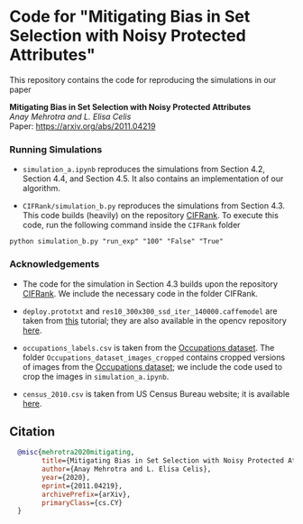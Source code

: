 # Code for "Mitigating Bias in Set Selection with Noisy Protected Attributes"
This repository contains the code for reproducing the simulations in our paper

**Mitigating Bias in Set Selection with Noisy Protected Attributes**<br>
*Anay Mehrotra and L. Elisa Celis*<br>
Paper: https://arxiv.org/abs/2011.04219


### Running Simulations
- `simulation_a.ipynb` reproduces the simulations from Section 4.2, Section 4.4, and Section 4.5. It also contains an implementation of our algorithm.


- `CIFRank/simulation_b.py` reproduces the simulations from Section 4.3. This code builds (heavily) on the repository [CIFRank](https://github.com/DataResponsibly/CIFRank). To execute this code, run the following command inside the `CIFRank` folder
```
python simulation_b.py "run_exp" "100" "False" "True"
```


### Acknowledgements
- The code for the simulation in Section 4.3 builds upon the repository [CIFRank](https://github.com/DataResponsibly/CIFRank). We include the necessary code in the folder CIFRank.

- `deploy.prototxt` and `res10_300x300_ssd_iter_140000.caffemodel` are taken from [this](https://www.pyimagesearch.com/2018/02/26/face-detection-with-opencv-and-deep-learning/) tutorial; they are also available in the opencv repository [here](https://github.com/opencv/opencv_3rdparty/raw/dnn_samples_face_detector_20170830/res10_300x300_ssd_iter_140000.caffemodel).

- `occupations_labels.csv` is taken from the [Occupations dataset](http://bit.ly/2QVfM0K). The folder `Occupations_dataset_images_cropped` contains cropped versions of images from the [Occupations dataset](http://bit.ly/2QVfM0K); we include the code used to crop the images in `simulation_a.ipynb`.

- `census_2010.csv` is taken from US Census Bureau website; it is available [here](https://www.census.gov/topics/population/genealogy/data/2010_surnames.html).


## Citation
```bibtex
  @misc{mehrotra2020mitigating,
        title={Mitigating Bias in Set Selection with Noisy Protected Attributes},
        author={Anay Mehrotra and L. Elisa Celis},
        year={2020},
        eprint={2011.04219},
        archivePrefix={arXiv},
        primaryClass={cs.CY}
  }
```
